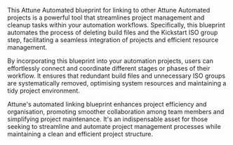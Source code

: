 This Attune Automated blueprint for linking to other Attune Automated projects 
is a powerful tool that streamlines project management and cleanup tasks 
within your automation workflows. Specifically, this blueprint automates 
the process of deleting build files and the Kickstart ISO group step, 
facilitating a seamless integration of projects and efficient resource 
management.

By incorporating this blueprint into your automation projects, users can 
effortlessly connect and coordinate different stages or phases of their 
workflow. It ensures that redundant build files and unnecessary ISO groups 
are systematically removed, optimising system resources and maintaining a 
tidy project environment.

Attune's automated linking blueprint enhances project efficiency and 
organisation, promoting smoother collaboration among team members and 
simplifying project maintenance. It's an indispensable asset for those seeking 
to streamline and automate project management processes while maintaining a 
clean and efficient project structure.